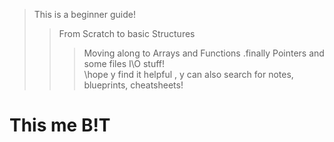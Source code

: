  >This is a beginner guide!
 >>From Scratch to basic Structures 
 >>>Moving along to Arrays and Functions
 .finally Pointers and some files I\O stuff!
\
\hope y find it helpful
\, y can also search for notes, blueprints, cheatsheets!

# This me B!T
